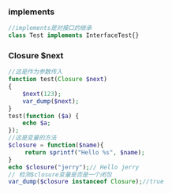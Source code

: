 <!--
 * @Author: 程英明
 * @Date: 2022-07-30 12:36:58
 * @LastEditTime: 2022-12-30 09:13:45
 * @LastEditors: 程英明
 * @Description: 
 * @FilePath: \doc-man\docs\devlang\php\keyword.md
 * QQ:504875043@qq.com
-->
### implements
```php
//implements是对接口的继承
class Test implements InterfaceTest{}

```
### Closure $next
```php
//这是作为参数传入
function test(Closure $next)
{
    $next(123);
    var_dump($next);
}
test(function ($a) {
    echo $a;
});
//这是变量的方法
$closure = function($name){
  　 return sprintf("Hello %s", $name);
}
echo $closure("jerry");// Hello jerry
// 检测$closure变量是否是一个闭包
var_dump($closure instanceof Closure);//true
```